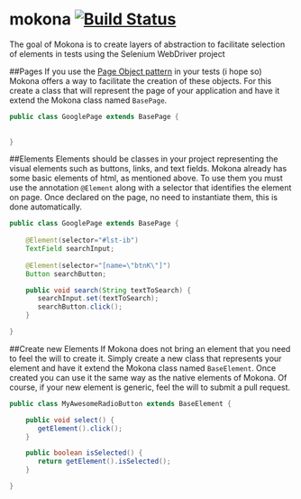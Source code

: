 # mokona [![Build Status](https://travis-ci.org/robsonbittencourt/mokona.svg?branch=master)](https://travis-ci.org/robsonbittencourt/mokona)
The goal of Mokona is to create layers of abstraction to facilitate selection of elements in tests using the Selenium WebDriver project 

##Pages
If you use the [Page Object pattern](http://martinfowler.com/bliki/PageObject.html) in your tests (i hope so) Mokona offers a way to facilitate the creation of these objects.
For this create a class that will represent the page of your application and have it extend the Mokona class named `BasePage`.

```java
public class GooglePage extends BasePage {
	
	
}
```

##Elements 
Elements should be classes in your project representing the visual elements such as buttons, links, and text fields.
Mokona already has some basic elements of html, as mentioned above. To use them you must use the annotation `@Element`
along with a selector that identifies the element on page. Once declared on the page, no need to instantiate them, this is done automatically.

```java
public class GooglePage extends BasePage {
	
	@Element(selector="#lst-ib")
	TextField searchInput;
	
	@Element(selector="[name=\"btnK\"]")
	Button searchButton;

	public void search(String textToSearch) {
	   searchInput.set(textToSearch);
	   searchButton.click();
	}

}
```

##Create new Elements
If Mokona does not bring an element that you need to feel the will to create it. Simply create a new class that represents your element and have it extend the Mokona class named `BaseElement`. Once created you can use it the same way as the native elements of Mokona. Of course, if your new element is generic, feel the will to submit a pull request.

```java
public class MyAwesomeRadioButton extends BaseElement {

	public void select() {
	   getElement().click();
	}

	public boolean isSelected() {
	   return getElement().isSelected();
	}

}
```